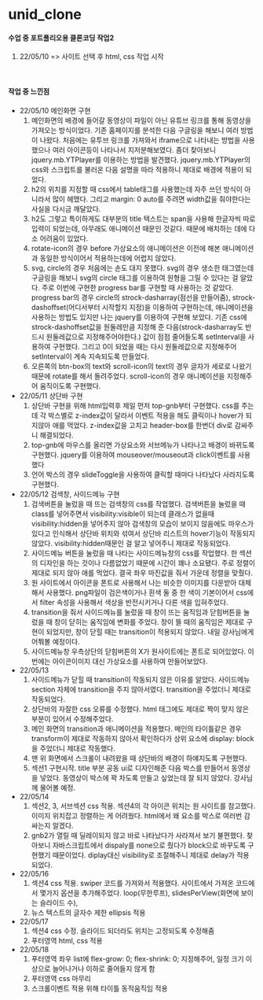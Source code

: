 # unid_clone
<h4>수업 중 포트폴리오용 클론코딩 작업2</h4>
<ol>
  <li>22/05/10 => 사이트 선택 후 html, css 작업 시작 </li>
</ol><br>
<h4>작업 중 느낀점</h4>
<ul>
  <li>22/05/10 메인화면 구현
    <ol>
      <li>메인화면의 배경에 들어갈 동영상이 파일이 아닌 유튜브 링크를 통해 동영상을 가져오는 방식이었다. 기존 홈페이지를 분석한 다음 구글링을 해보니 여러 방법이 나왔다. 처음에는 유투브 링크를 가져와서 iframe으로 나타내는 방법을 사용했으나 여러 아이콘등이 나타나서 지저분해보였다. 좀더 찾아보니 jquery.mb.YTPlayer를 이용하는 방법을 발견했다. jquery.mb.YTPlayer의 css와 스크립트를 불러온 다음 설명을 따라 적용하니 제대로 배경에 적용이 되었다.</li>
      <li>h2의 위치를 지정할 때 css에서 table태그를 사용했는데 자주 쓰던 방식이 아니라서 많이 헤맸다. 그리고 margin: 0 auto를 주려면 width값을 줘야한다는 사실을 다시금 깨달았다.</li>
      <li>h2도 그렇고 특이하게도 대부분의 title 텍스트는 span을 사용해 한글자씩 따로 입력이 되었는데, 아무래도 애니메이션 때문인 것같다. 때문에 배치하는 데에 다소 어려움이 있었다.
      <li>rotate-icon의 경우 before 가상요소의 애니메이션은 이전에 해본 애니메이션과 동일한 방식이어서 적용하는데에 어렵지 않았다.</li>
      <li>svg, circle의 경우 처음에는 손도 대지 못했다. svg의 경우 생소한 태그였는데 구글링을 해보니 svg의 circle 태그를 이용하여 원형을 그릴 수 있다는 걸 알았다. 주로 이번에 구현한 progress bar를 구현할 때 사용하는 것 같았다. progress bar의 경우 circle의 strock-dasharray(점선을 만들어줌), strock-dashoffset(어디서부터 시작할지 지정)을 이용하여 구현하는데, 애니메이션을 사용하는 방법도 있지만 나는 jquery를 이용하여 구현해 보았다. 기존 css에 strock-dashoffset값을 원둘레만큼 지정해 준 다음(strock-dasharray도 반드시 원둘레값으로 지정해주어야한다.) 값이 점점 줄어들도록 setInterval을 사용하여 구현했다. 그리고 0이 되었을 때는 다시 원둘레값으로 지정해주어 setInterval이 계속 지속되도록 만들었다.</li>
      <li>오른쪽의 btn-box의 text와 scroll-icon의 text의 경우 글자가 세로로 나왔기 때문에 rotate를 해서 돌려주었다. scroll-icon의 경우 애니메이션을 지정해주어 움직이도록 구현했다.</li>
    </ol>
  </li>
  <li> 22/05/11 상단바 구현
    <ol>
      <li>상단바 구현을 위해 html입력후 제일 먼저 top-gnb부터 구현했다. css를 주는데 각 박스별로 z-index값이 달라서 이벤트 적용을 해도 클릭이나 hover가 되지않아 애를 먹었다. z-index값을 고치고 header-box를 한번더 div로 감싸주니 해결되었다.</li>
      <li>top-gnb에 마우스를 올리면 가상요소와 서브메뉴가 나타나고 배경이 바뀌도록 구현했다. jquery를 이용하여 mouseover/mouseout과 click이벤트를 사용했다</li>
      <li>언어 박스의 경우 slideToggle을 사용하여 클릭할 때마다 나타났다 사라지도록 구현했다.</li>
    </ol>
  </li>
  <li> 22/05/12 검색창, 사이드메뉴 구현
    <ol>
      <li>검색버튼을 눌렀을 때 뜨는 검색창의 css를 작업했다. 검색버튼을 눌렀을 때 class를 넣어주면서 visibility:visible이 되는데 클래스가 없을때 visibility:hidden을 넣어주지 않아 검색창의 모습이 보이지 않음에도 마우스가 있다고 인식해서 상단바 위치와 섞여서 상단바 리스트의 hover기능이 작동되지 않았다. visibility:hidden때문인 걸 알고 넣어주니 제대로 작동되었다.</li>
      <li>사이드메뉴 버튼을 눌렀을 때 나타는 사이드메뉴창의 css를 작업했다. 한 섹션의 디자인을 하는 것이나 다름없었기 때문에 시간이 꽤나 소요됐다. 주로 정렬이 제대로 되지 않아 애를 먹었다. 결국 좌우 마진값을 줘서 가운데 정렬을 맞췄다.</li>
      <li>원 사이트에서 아이콘을 폰트로 사용해서 나는 비슷한 이미지를 다운받아 대체해서 사용했다. png파일이 검은색이거나 흰색 둘 중 한 색이 기본이어서 css에서 filter 속성을 사용해서 색상을 반전시키거나 다른 색을 입혀주었다.</li>
      <li>transition을 줘서 사이드메뉴를 눌렀을 때 창이 뜨는 움직임과 닫힘버튼을 눌렀을 때 창이 닫히는 움직임에 변화를 주었다. 창이 뜰 때의 움직임은 제대로 구현이 되었지만, 창이 닫힐 때는 transition이 적용되지 않았다. 내일 강사님에게 어쭤볼 예정이다.</li>
      <li>사이드메뉴창 우측상단의 닫힘버튼의 X가 원사이트에는 폰트로 되어있었다. 이번에는 아이콘이미지 대신 가상요소를 사용하여 만들어보았다.</li>
    </ol>
  </li>
  <li> 22/05/13
    <ol>
      <li>사이드메뉴가 닫힐 때 transition이 작동되지 않은 이유를 알았다. 사이드메뉴 section 자체에 transition을 주지 않아서였다. transition을 주었더니 제대로 작동되었다.</li>
      <li>상단바의 자잘한 css 오류를 수정했다. html 태그에도 제대로 짝이 맞지 않은 부분이 있어서 수정해주었다.</li>
      <li>메인 화면의 transition과 애니메이션을 적용했다. 메인의 타이틀같은 경우 transform이 제대로 작동하지 않아서 확인하다가 상위 요소에 display: block을 주었더니 제대로 작동했다.</li>
      <li>맨 위 화면에서 스크롤이 내려왔을 때 상단바의 배경이 하얘지도록 구현했다.</li>
      <li>섹션1 구현시작. title 부분 공동 ui로 디자인해준 다음 박스를 만들어서 동영상을 넣었다. 동영상이 박스에 꽉 차도록 만들고 싶었는데 잘 되지 않았다. 강사님께 물어볼 예정.</li>
    </ol>
  </li>
  <li> 22/05/14
    <ol>
      <li>섹션2, 3, 서브섹션 css 적용. 섹션4의 각 아이콘 위치는 원 사이트를 참고했다. 이미지 위치잡고 정렬하는 게 어려웠다. html에서 왜 요소를 박스로 여러번 감싸는지 알겠다.</li>
      <li>gnb2가 열릴 때 딜레이되지 않고 바로 나타났다가 사라져서 보기 불편했다. 찾아보니 자바스크립트에서 dispaly를 none으로 줬다가 block으로 바꾸도록 구현했기 때문이었다. diplay대신
      visibility로 조절해주니 제대로 delay가 적용되었다.</li>
    </ol>
  </li>
  <li> 22/05/16
    <ol>
     <li>섹션4 css 적용. swiper 코드를 가져와서 적용했다. 사이트에서 가져온 코드에서 몇가지 옵션을 추가해주었다. loop(무한루프), slidesPerView(화면에 보이는 슬라이드 수),</li>
     <li>뉴스 텍스트의 글자수 제한 ellipsis 적용</li>
    </ol>
  </li>
  <li> 22/05/17
    <ol>
      <li>섹션4 css 수정. 슬라이드 되더라도 위치는 고정되도록 수정해줌</li>
      <li>푸터영역 html, css 적용</li>
    </ol>
  </li>
  <li> 22/05/18
    <ol>
      <li>푸터영역 좌우 list에 flex-grow: 0; flex-shrink: 0; 지정해주어, 일정 크기 이상으로 늘어나거나 이하로 줄어들지 않게 함</li>
      <li>푸터영역 css 마무리</li>
      <li>스크롤이벤트 적용 위해 타이틀 동적움직임 적용</li>
    </ol>
  </li>
</ul>
